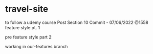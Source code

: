 # travel-site

to follow a udemy course
Post Section 10 Commit - 07/06/2022 @1558
feature style pt. 1

pre feature style part 2

working in our-features branch
